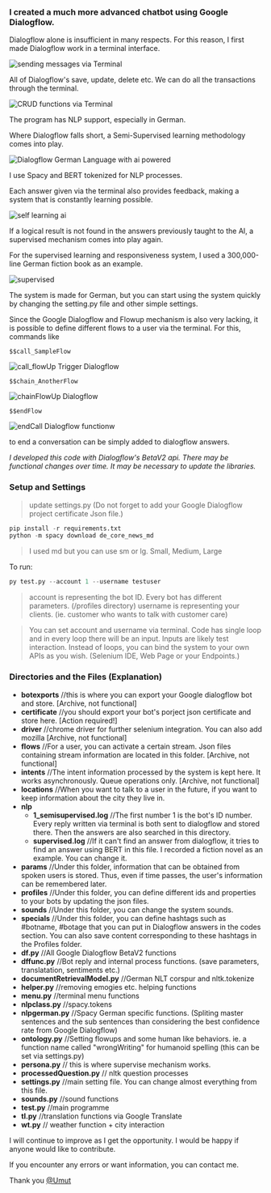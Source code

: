 ### I created a much more advanced chatbot using Google Dialogflow.

Dialogflow alone is insufficient in many respects. For this reason, I first made Dialogflow work in a terminal interface.

<img src="ss/sending_messages.JPG" title="sending messages via Terminal">

All of Dialogflow's save, update, delete etc. We can do all the transactions through the terminal.

<img src="ss/delete.JPG" title="CRUD functions via Terminal">

The program has NLP support, especially in German.

Where Dialogflow falls short, a Semi-Supervised learning methodology comes into play.

<img src="ss/nlp.JPG" title="Dialogflow German Language with ai powered">


I use Spacy and BERT tokenized for NLP processes.

Each answer given via the terminal also provides feedback, making a system that is constantly learning possible.

<img src="ss/sem-supervised.JPG" title="self learning ai">

If a logical result is not found in the answers previously taught to the AI, a supervised mechanism comes into play again.

For the supervised learning and responsiveness system, I used a 300,000-line German fiction book as an example.

<img src="ss/fiction_supervised.JPG" title="supervised">

The system is made for German, but you can start using the system quickly by changing the setting.py file and other simple settings.

Since the Google Dialogflow and Flowup mechanism is also very lacking, it is possible to define different flows to a user via the terminal. For this, commands like 

    $$call_SampleFlow

<img src="ss/flowUpEvents.JPG" title="call_flowUp Trigger Dialogflow">


    $$chain_AnotherFlow

<img src="ss/chainFlowups.JPG" title="chainFlowUp Dialogflow">


    $$endFlow

<img src="ss/endCall.JPG" title="endCall Dialogflow functionw">


to end a conversation can be simply added to dialogflow answers.

*I developed this code with Dialogflow's BetaV2 api. There may be functional changes over time. It may be necessary to update the libraries.*


### Setup and Settings

> update settings.py (Do not forget to add your Google Dialogflow project certificate Json file.)

```python
pip install -r requirements.txt
python -m spacy download de_core_news_md
```

> I used md but you can use sm or lg. Small, Medium, Large



To run:
```python
py test.py --account 1 --username testuser
``` 

> account is representing the bot ID. Every bot has different parameters. (/profiles directory)
> username is representing your clients. (ie. customer who wants to talk with customer care)

> You can set account and username via terminal. Code has single loop and in every loop there will be an input. Inputs are likely test interaction. 
> Instead of loops, you can bind the system to your own APIs as you wish. (Selenium IDE, Web Page or your Endpoints.)


### Directories and the Files (Explanation)

- **botexports**  //this is where you can export your Google dialogflow bot and store. [Archive, not functional]
- **certificate** //you should export your bot's porject json certificate and store here. [Action required!]
- **driver** //chrome driver for further selenium integration. You can also add mozilla [Archive, not functional]
- **flows** //For a user, you can activate a certain stream. Json files containing stream information are located in this folder. [Archive, not functional]
- **intents** //The intent information processed by the system is kept here. It works asynchronously. Queue operations only. [Archive, not functional]
- **locations** //When you want to talk to a user in the future, if you want to keep information about the city they live in.
- **nlp** 
  - **1_semisupervised.log** //The first number 1 is the bot's ID number. Every reply written via terminal is both sent to dialogflow and stored there. Then the answers are also searched in this directory.
  - **supervised.log** //If it can't find an answer from dialogflow, it tries to find an answer using BERT in this file. I recorded a fiction novel as an example. You can change it.
- **params** //Under this folder, information that can be obtained from spoken users is stored. Thus, even if time passes, the user's information can be remembered later.
- **profiles** //Under this folder, you can define different ids and properties to your bots by updating the json files.
- **sounds** //Under this folder, you can change the system sounds.
- **specials** //Under this folder, you can define hashtags such as #botname, #botage that you can put in Dialogflow answers in the codes section. You can also save content corresponding to these hashtags in the Profiles folder.
- **df.py** //All Google Dialogflow BetaV2 functions
- **dffunc.py** //Bot reply and internal process functions. (save parameters, translatation, sentiments etc.)
- **documentRetrievalModel.py** //German NLT corspur and nltk.tokenize
-  **helper.py** //removing emogies etc. helping functions
-  **menu.py** //terminal menu functions
-  **nlpclass.py** //spacy.tokens
-  **nlpgerman.py** //Spacy German specific functions. (Spliting master sentences and the sub sentences than considering the best confidence rate from Google Dialogflow)
-  **ontology.py** //Setting flowups and some human like behaviors. ie. a function name called "wrongWriting" for humanoid spelling (this can be set via settings.py)
-  **persona.py** // this is where supervise mechanism works.
-  **processedQuestion.py** // nltk question processes
-  **settings.py** //main setting file. You can change almost everything from this file.
-  **sounds.py** //sound functions
-  **test.py** //main programme
-  **tl.py** //translation functions via Google Translate
-  **wt.py** // weather function + city interaction

I will continue to improve as I get the opportunity. I would be happy if anyone would like to contribute. 

If you encounter any errors or want information, you can contact me.

Thank you 
[@Umut](http://mailto:denizumutdereli@gmail.com "@Umut")




